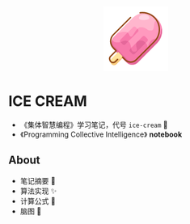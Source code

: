 <div align=center><img src='https://github.com/mymmon/PCL-notebook/blob/master/_Pic/%E6%A3%92%E5%86%B0.png' /></div>

# ICE CREAM
- 《集体智慧编程》学习笔记，代号 `ice-cream` 🍦
- 《Programming Collective Intelligence》 **notebook**

## About

- 笔记摘要 📒
- 算法实现 ✨
- 计算公式 🌲
- 脑图 🧠